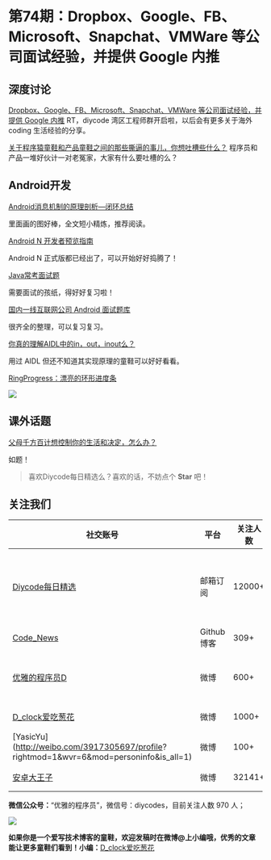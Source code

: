 # 第74期：Dropbox、Google、FB、Microsoft、Snapchat、VMWare 等公司面试经验，并提供 Google 内推

## 深度讨论

[Dropbox、Google、FB、Microsoft、Snapchat、VMWare 等公司面试经验，并提供 Google 内推](http://www.diycode.cc/topics/276)
RT，diycode 湾区工程师群开启啦，以后会有更多关于海外coding 生活经验的分享。

[关于程序猿童鞋和产品童鞋之间的那些撕逼的事儿，你想吐槽些什么？](http://www.diycode.cc/topics/277)
程序员和产品一堆好伙计一对老冤家，大家有什么要吐槽的么？

## Android开发

[Android消息机制的原理剖析—闭环总结](http://blog.csdn.net/u012164786/article/details/51638753)

里面画的图好棒，全文短小精炼，推荐阅读。

[Android N 开发者预览指南](http://www.jianshu.com/p/a269f06433b3)

Android N 正式版都已经出了，可以开始好好捣腾了！

[Java常考面试题](http://www.jianshu.com/p/bfbe2858c21f)

需要面试的孩纸，得好好复习啦！

[国内一线互联网公司 Android 面试题库](https://github.com/JackyAndroid/AndroidInterview-Q-A/blob/master/README-CN.md)

很齐全的整理，可以复习复习。

[你真的理解AIDL中的in，out，inout么？](http://blog.csdn.net/luoyanglizi/article/details/51958091)

用过 AIDL 但还不知道其实现原理的童鞋可以好好看看。

[RingProgress：漂亮的环形进度条](https://github.com/ldoublem/RingProgress)

![](https://github.com/ldoublem/RingProgress/raw/master/shot/shot3.gif)

## 课外话题

[父母千方百计想控制你的生活和决定，怎么办？](https://www.zhihu.com/question/31534594)

如题！

> 喜欢Diycode每日精选么？喜欢的话，不妨点个 **Star** 吧！

## 关注我们

| 社交账号  |  平台  | 关注人数 | 说明 |
| -------- | -------- | -------- | -------- |
| [Diycode每日精选](http://list.qq.com/cgi-bin/qf_invite?id=d469993d2c888e971c0fbb2309c4d84256968386b126b967)|   邮箱订阅  | 12000+ | 每日分享一次Android、iOS、Swfit技术干货  |
| [Code_News](https://github.com/DiyCodes/code_news) |    Github博客  |309+ | 每日邮件推送列表  |
| [优雅的程序员D](http://weibo.com/u/5891258264) |   微博  | 600+ | 官方微博，每日分享开源信息  |
| [D_clock爱吃葱花](http://weibo.com/u/2480694892)  |   微博  | 1000+ | 日报发起人  |
|[YasicYu](http://weibo.com/3917305697/profile? rightmod=1&wvr=6&mod=personinfo&is_all=1)  |   微博  | 100+ | 日报发起人  |
|[安卓大王子](http://weibo.com/apkbus/)   |   微博  | 32141+ | 日报发起人  |



**微信公众号：**“优雅的程序员”，微信号：diycodes，目前关注人数 970 人；

![](http://upload-images.jianshu.io/upload_images/1846413-b42abfa70f909099.jpg?imageMogr2/auto-orient/strip%7CimageView2/2/w/1240)

**如果你是一个爱写技术博客的童鞋，欢迎发稿时在微博@上小编哦，优秀的文章能让更多童鞋们看到！小编：**[D_clock爱吃葱花](http://weibo.com/2480694892/profile?rightmod=1&wvr=6&mod=personinfo&is_all=1)
